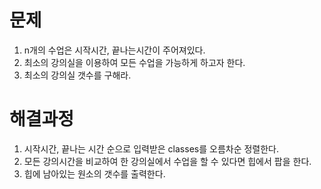 # 문제

1. n개의 수업은 시작시간, 끝나는시간이 주어져있다.
2. 최소의 강의실을 이용하여 모든 수업을 가능하게 하고자 한다.
3. 최소의 강의실 갯수를 구해라.



# 해결과정

1. 시작시간, 끝나는 시간 순으로 입력받은 classes를 오름차순 정렬한다.
2. 모든 강의시간을 비교하여 한 강의실에서 수업을 할 수 있다면 힙에서 팝을 한다.
3. 힙에 남아있는 원소의 갯수를 출력한다.

